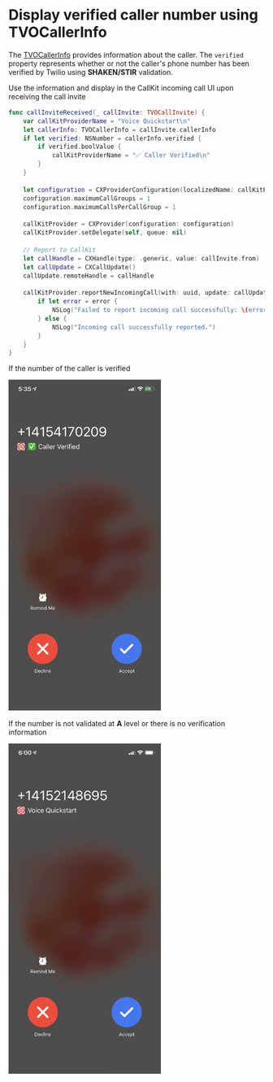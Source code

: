# Display verified caller number using TVOCallerInfo

The [TVOCallerInfo](https://twilio.github.io/twilio-voice-ios/docs/latest/Classes/TVOCallerInfo.html) provides information about the caller. The `verified` property represents whether or not the caller's phone number has been verified by Twilio using **SHAKEN/STIR** validation.

Use the information and display in the CallKit incoming call UI upon receiving the call invite

```.swift
func callInviteReceived(_ callInvite: TVOCallInvite) {
    var callKitProviderName = "Voice Quickstart\n"
    let callerInfo: TVOCallerInfo = callInvite.callerInfo
    if let verified: NSNumber = callerInfo.verified {
        if verified.boolValue {
            callKitProviderName = "✅ Caller Verified\n"
        }
    }

    let configuration = CXProviderConfiguration(localizedName: callKitProviderName)
    configuration.maximumCallGroups = 1
    configuration.maximumCallsPerCallGroup = 1

    callKitProvider = CXProvider(configuration: configuration)
    callKitProvider.setDelegate(self, queue: nil)

    // Report to CallKit
    let callHandle = CXHandle(type: .generic, value: callInvite.from)
    let callUpdate = CXCallUpdate()
    callUpdate.remoteHandle = callHandle

    callKitProvider.reportNewIncomingCall(with: uuid, update: callUpdate) { error in
        if let error = error {
            NSLog("Failed to report incoming call successfully: \(error.localizedDescription).")
        } else {
            NSLog("Incoming call successfully reported.")
        }
    }    
}
```

If the number of the caller is verified

<kbd><img width="300px" src="../Images/verified-caller-number.png"/></kbd>

If the number is not validated at **A** level or there is no verification information

<kbd><img width="300px" src="../Images/unverified-caller-number.png"/></kbd>

